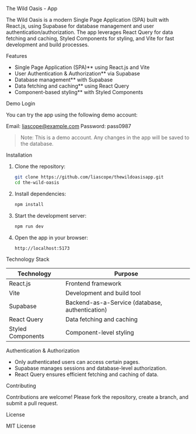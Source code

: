  The Wild Oasis - App

The Wild Oasis is a modern Single Page Application (SPA) built with React.js, using Supabase for database management and user authentication/authorization. The app leverages React Query for data fetching and caching, Styled Components for styling, and Vite for fast development and build processes.

 Features

* Single Page Application (SPA)** using React.js and Vite
* User Authentication & Authorization** via Supabase
* Database management** with Supabase
* Data fetching and caching** using React Query
* Component-based styling** with Styled Components

 Demo Login

You can try the app using the following demo account:

Email: liascope@example.com
Password: pass0987

> Note: This is a demo account. Any changes in the app will be saved to the database.

 Installation

1. Clone the repository:

   ```bash
   git clone https://github.com/liascope/thewildoasisapp.git
   cd the-wild-oasis
   ```

2. Install dependencies:

   ```bash
   npm install
   ```

3. Start the development server:

   ```bash
   npm run dev
   ```

4. Open the app in your browser:

   ```
   http://localhost:5173
   ```

 Technology Stack

| Technology        | Purpose                                         |
| ----------------- | ----------------------------------------------- |
| React.js          | Frontend framework                              |
| Vite              | Development and build tool                      |
| Supabase          | Backend-as-a-Service (database, authentication) |
| React Query       | Data fetching and caching                       |
| Styled Components | Component-level styling                         |

 Authentication & Authorization

* Only authenticated users can access certain pages.
* Supabase manages sessions and database-level authorization.
* React Query ensures efficient fetching and caching of data.

 Contributing

Contributions are welcome! Please fork the repository, create a branch, and submit a pull request.

 License

MIT License

